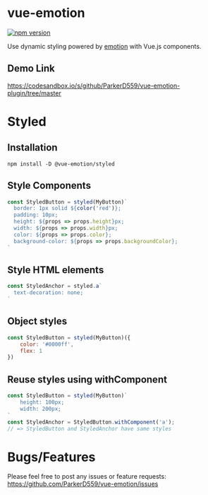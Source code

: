 # vue-emotion

[![npm version](https://badge.fury.io/js/%40vue-emotion%2Fstyled.svg)](https://badge.fury.io/js/%40vue-emotion%2Fstyled)

Use dynamic styling powered by [emotion](https://emotion.sh/docs/emotion) with Vue.js components.

## Demo Link
https://codesandbox.io/s/github/ParkerD559/vue-emotion-plugin/tree/master

# Styled
## Installation
```
npm install -D @vue-emotion/styled
```

## Style Components
```javascript
const StyledButton = styled(MyButton)`
  border: 1px solid ${color('red')};
  padding: 10px;
  height: ${props => props.height}px;
  width: ${props => props.width}px;
  color: ${props => props.color};
  background-color: ${props => props.backgroundColor};
`
```

## Style HTML elements
```javascript
const StyledAnchor = styled.a`
  text-decoration: none;
`
```

## Object styles
```javascript
const StyledButton = styled(MyButton)({
    color: '#0000ff',
    flex: 1
})
```

## Reuse styles using withComponent
```javascript
const StyledButton = styled(MyButton)`
    height: 100px;
    width: 200px;
`
const StyledAnchor = StyledButton.withComponent('a');
// => StyledButton and StyledAnchor have same styles
```

# Bugs/Features

Please feel free to post any issues or feature requests: https://github.com/ParkerD559/vue-emotion/issues
